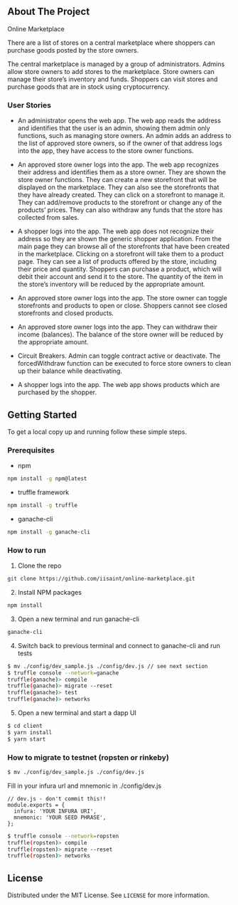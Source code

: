 <!-- ABOUT THE PROJECT -->
## About The Project

Online Marketplace

There are a list of stores on a central marketplace where shoppers can purchase goods posted by the store owners.
 
The central marketplace is managed by a group of administrators. Admins allow store owners to add stores to the marketplace. Store owners can manage their store’s inventory and funds. Shoppers can visit stores and purchase goods that are in stock using cryptocurrency. 
 
### User Stories

* An administrator opens the web app. The web app reads the address and identifies that the user is an admin, showing them admin only functions, such as managing store owners. An admin adds an address to the list of approved store owners, so if the owner of that address logs into the app, they have access to the store owner functions.
 
* An approved store owner logs into the app. The web app recognizes their address and identifies them as a store owner. They are shown the store owner functions. They can create a new storefront that will be displayed on the marketplace. They can also see the storefronts that they have already created. They can click on a storefront to manage it. They can add/remove products to the storefront or change any of the products’ prices. They can also withdraw any funds that the store has collected from sales.
 
* A shopper logs into the app. The web app does not recognize their address so they are shown the generic shopper application. From the main page they can browse all of the storefronts that have been created in the marketplace. Clicking on a storefront will take them to a product page. They can see a list of products offered by the store, including their price and quantity. Shoppers can purchase a product, which will debit their account and send it to the store. The quantity of the item in the store’s inventory will be reduced by the appropriate amount.

* An approved store owner logs into the app. The store owner can toggle storefronts and products to open or close. Shoppers cannot see closed storefronts and closed products.

* An approved store owner logs into the app. They can withdraw their income (balances). The balance of the store owner will be reduced by the appropriate amount.

* Circuit Breakers. Admin can toggle contract active or deactivate. The forcedWithdraw function can be executed to force store owners to clean up their balance while deactivating. 

* A shopper logs into the app. The web app shows products which are purchased by the shopper.


<!-- GETTING STARTED -->
## Getting Started

To get a local copy up and running follow these simple steps.

### Prerequisites

* npm
```sh
npm install -g npm@latest
```
* truffle framework
```sh
npm install -g truffle
```
* ganache-cli
```sh
npm install -g ganache-cli
```


### How to run
 
1. Clone the repo
```sh
git clone https://github.com/iisaint/online-marketplace.git
```
2. Install NPM packages
```sh
npm install
```
3. Open a new terminal and run ganache-cli
```sh
ganache-cli
```
4. Switch back to previous terminal and connect to ganache-cli and run tests
```sh
$ mv ./config/dev_sample.js ./config/dev.js // see next section
$ truffle console --network=ganache
truffle(ganache)> compile
truffle(ganache)> migrate --reset
truffle(ganache)> test
truffle(ganache)> networks
```
5. Open a new terminal and start a dapp UI
```sh
$ cd client
$ yarn install
$ yarn start
```

### How to migrate to testnet (ropsten or rinkeby)
```sh
$ mv ./config/dev_sample.js ./config/dev.js
```
Fill in your infura url and mnemonic in ./config/dev.js
```javascriopt
// dev.js - don't commit this!!
module.exports = {
  infura: 'YOUR INFURA URI',
  mnemonic: 'YOUR SEED PHRASE',
};
```
```sh
$ truffle console --network=ropsten
truffle(ropsten)> compile
truffle(ropsten)> migrate --reset
truffle(ropsten)> networks
```

<!-- LICENSE -->
## License

Distributed under the MIT License. See `LICENSE` for more information.
